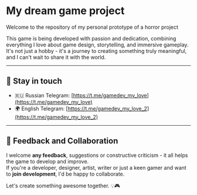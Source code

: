 # My dream game project

Welcome to the repository of my personal prototype of a horror project

This game is being developed with passion and dedication, combining everything I love about game design, storytelling, and immersive gameplay. It's not just a hobby - it's a journey to creating something truly meaningful, and I can't wait to share it with the world.

---

## 📢 Stay in touch

- 🇷🇺 Russian Telegram: [https://t.me/gamedev_my_love](https://t.me/gamedev_my_love)  
- 🌍 English Telegram: [https://t.me/gamedev_my_love_2](https://t.me/gamedev_my_love_2)

---

## 🤝 Feedback and Collaboration

I welcome **any feedback**, suggestions or constructive criticism - it all helps the game to develop and improve.  
If you're a developer, designer, artist, writer or just a keen gamer and want to **join development**, I'd be happy to collaborate.

Let's create something awesome together. 💡🎮  
